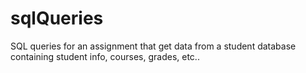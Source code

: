 # sqlQueries
SQL queries for an assignment that get data from a student database containing student info, courses, grades, etc..
